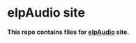 # elpAudio site
**This repo contains files for [elpAudio](https://elpoep.github.io/elp-audio) site.**


